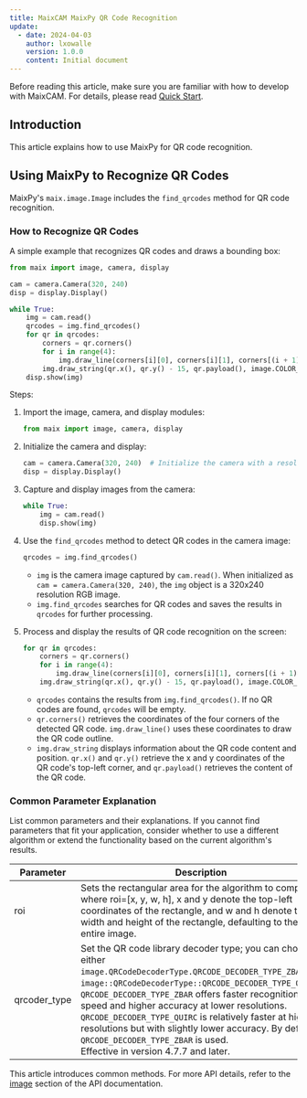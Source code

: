 ```yaml
---
title: MaixCAM MaixPy QR Code Recognition
update:
  - date: 2024-04-03
    author: lxowalle
    version: 1.0.0
    content: Initial document
---
```


Before reading this article, make sure you are familiar with how to develop with MaixCAM. For details, please read [Quick Start](../README.md).

## Introduction

This article explains how to use MaixPy for QR code recognition.

## Using MaixPy to Recognize QR Codes

MaixPy's `maix.image.Image` includes the `find_qrcodes` method for QR code recognition.

### How to Recognize QR Codes

A simple example that recognizes QR codes and draws a bounding box:

```python
from maix import image, camera, display

cam = camera.Camera(320, 240)
disp = display.Display()

while True:
    img = cam.read()
    qrcodes = img.find_qrcodes()
    for qr in qrcodes:
        corners = qr.corners()
        for i in range(4):
            img.draw_line(corners[i][0], corners[i][1], corners[(i + 1) % 4][0], corners[(i + 1) % 4][1], image.COLOR_RED)
        img.draw_string(qr.x(), qr.y() - 15, qr.payload(), image.COLOR_RED)
    disp.show(img)
```

Steps:

1. Import the image, camera, and display modules:

   ```python
   from maix import image, camera, display
   ```

2. Initialize the camera and display:

   ```python
   cam = camera.Camera(320, 240)  # Initialize the camera with a resolution of 320x240 in RGB format
   disp = display.Display()
   ```

3. Capture and display images from the camera:

   ```python
   while True:
       img = cam.read()
       disp.show(img)
   ```

4. Use the `find_qrcodes` method to detect QR codes in the camera image:

   ```python
   qrcodes = img.find_qrcodes()
   ```

   - `img` is the camera image captured by `cam.read()`. When initialized as `cam = camera.Camera(320, 240)`, the `img` object is a 320x240 resolution RGB image.
   - `img.find_qrcodes` searches for QR codes and saves the results in `qrcodes` for further processing.

5. Process and display the results of QR code recognition on the screen:

   ```python
   for qr in qrcodes:
       corners = qr.corners()
       for i in range(4):
           img.draw_line(corners[i][0], corners[i][1], corners[(i + 1) % 4][0], corners[(i + 1) % 4][1], image.COLOR_RED)
       img.draw_string(qr.x(), qr.y() - 15, qr.payload(), image.COLOR_RED)
   ```

   - `qrcodes` contains the results from `img.find_qrcodes()`. If no QR codes are found, `qrcodes` will be empty.
   - `qr.corners()` retrieves the coordinates of the four corners of the detected QR code. `img.draw_line()` uses these coordinates to draw the QR code outline.
   - `img.draw_string` displays information about the QR code content and position. `qr.x()` and `qr.y()` retrieve the x and y coordinates of the QR code's top-left corner, and `qr.payload()` retrieves the content of the QR code.

### Common Parameter Explanation

List common parameters and their explanations. If you cannot find parameters that fit your application, consider whether to use a different algorithm or extend the functionality based on the current algorithm's results.

| Parameter    | Description                                                  | Example                                                      |
| ------------ | ------------------------------------------------------------ | ------------------------------------------------------------ |
| roi          | Sets the rectangular area for the algorithm to compute, where roi=[x, y, w, h], x and y denote the top-left coordinates of the rectangle, and w and h denote the width and height of the rectangle, defaulting to the entire image. | Compute the area with coordinates (50,50) and width and height of 100:<br />`img.find_qrcodes(roi=[50, 50, 100, 100])` |
| qrcoder_type | Set the QR code library decoder type; you can choose either `image.QRCodeDecoderType.QRCODE_DECODER_TYPE_ZBAR` or `image::QRCodeDecoderType::QRCODE_DECODER_TYPE_QUIRC`. `QRCODE_DECODER_TYPE_ZBAR` offers faster recognition speed and higher accuracy at lower resolutions. `QRCODE_DECODER_TYPE_QUIRC` is relatively faster at higher resolutions but with slightly lower accuracy. By default, `QRCODE_DECODER_TYPE_ZBAR` is used.<br />Effective in version 4.7.7 and later. | img.find_qrcodes(decoder_type=image.QRCodeDecoderType.QRCODE_DECODER_TYPE_ZBAR) |

This article introduces common methods. For more API details, refer to the [image](../../../api/maix/image.md) section of the API documentation.
